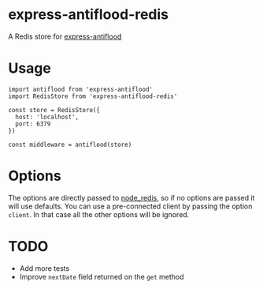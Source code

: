 # express-antiflood-redis
A Redis store for [express-antiflood](https://github.com/fcmatteo/express-antiflood)

# Usage
    import antiflood from 'express-antiflood'
    import RedisStore from 'express-antiflood-redis'
    
    const store = RedisStore({
      host: 'localhost',
      port: 6379
    })
    
    const middleware = antiflood(store)

# Options
The options are directly passed to [node_redis](https://github.com/NodeRedis/node_redis), so if no options are passed it will use defaults.
You can use a pre-connected client by passing the option `client`. In that case all the other options will be ignored.

# TODO
* Add more tests
* Improve `nextDate` field returned on the `get` method
